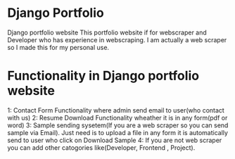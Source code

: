 # Django Portfolio
Django portfolio website
This portfolio website if for webscraper and Developer who has experience in webscraping.
I am actually a web scraper so I made this for my personal use.


# Functionality in Django portfolio website
1: Contact Form Functionality where admin send email to user(who contact with us)
2: Resume Download Functionality wheather it is in any form(pdf or word)
3: Sample sending sysetem(If you are a web scraper so you can send sample via Email). Just need is to upload a file in any form it is automatically send to user who click on
Download Sample
4: If you are not web scraper you can add other catogories like(Developer, Frontend , Project).
 

